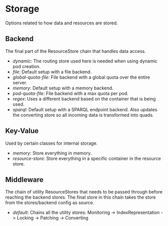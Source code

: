 # Storage
Options related to how data and resources are stored.

## Backend
The final part of the ResourceStore chain that handles data access.
* *dynamic*: The routing store used here is needed when using dynamic pod creation.
* *file*: Default setup with a file backend.
* *global-quota-file*: File backend with a global quota over the entire server.
* *memory*: Default setup with a memory backend.
* *pod-quota-file*: File backend with a max quota per pod.
* *regex*: Uses a different backend based on the container that is being used.
* *sparql*: Default setup with a SPARQL endpoint backend.
  Also updates the converting store so all incoming data is transformed into quads.

## Key-Value
Used by certain classes for internal storage.
* *memory*: Store everything in memory.
* *resource-store*: Store everything in a specific container in the resource store.

## Middleware
The chain of utility ResourceStores that needs to be passed through before reaching the backend stores.
The final store in this chain takes the store from the stores/backend config as source.
* *default*: Chains all the utility stores: 
  Monitoring -> IndexRepresentation -> Locking -> Patching -> Converting
